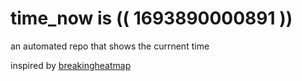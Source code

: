 # time_now is (( 1693890000891 ))

an automated repo that shows the currnent time

inspired by [breakingheatmap](https://github.com/breakingheatmap/breakingheatmap)